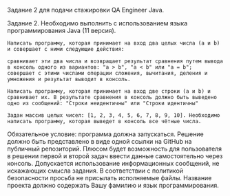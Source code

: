 Задание 2 для подачи стажировки QA Engineer Java.

Задание 2.
Необходимо выполнить с использованием языка программирования Java (11 версия).

    Написать программу, которая принимает на вход два целых числа (a и b) и совершает с ними следующие действия:

    сравнивает эти два числа и возвращает результат сравнения путем вывода в консоль одного из вариантов: "a > b", "a < b" или "a = b";
    совершает с этими числами операции сложения, вычитания, деления и умножения и результат выводит в консоль.

    Написать программу, которая принимает на вход две строки (a и b) и сравнивает их. В результате сравнения в консоль должно быть выведено одно из сообщений: "Строки неидентичны" или "Строки идентичны"

    Задан массив целых чисел: [1, 2, 3, 4, 5, 6, 7, 8, 9, 10]. Необходимо написать программу, которая выведет в консоль все чётные числа.

Обязательное условие: программа должна запускаться. Решение должно быть представлено в виде одной ссылки на GitHub на публичный репозиторий. Плюсом будет возможность для пользователя в решении первой и второй задач ввести данные самостоятельно через консоль. Допускается использование информационных сообщений, не искажающих смысла задания. В соответствии с политикой безопасности просьба не присылать исполняемые файлы. Название проекта должно содержать Вашу фамилию и язык программирования.
